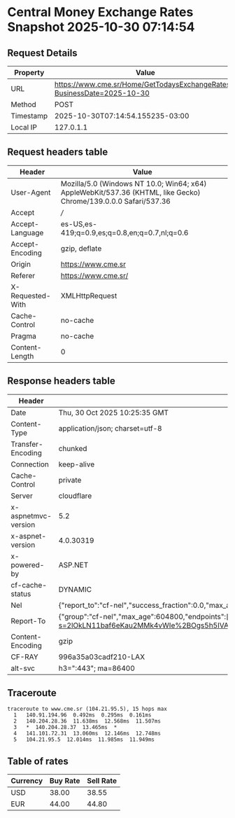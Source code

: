 # Central Money Exchange Rates Snapshot 2025-10-30 07:14:54
## Request Details

| Property | Value |
|----------|-------|
| URL | https://www.cme.sr/Home/GetTodaysExchangeRates/?BusinessDate=2025-10-30 |
| Method | POST |
| Timestamp | 2025-10-30T07:14:54.155235-03:00 |
| Local IP | 127.0.1.1 |
    
## Request headers table

| Header | Value |
|--------|-------|
| User-Agent | Mozilla/5.0 (Windows NT 10.0; Win64; x64) AppleWebKit/537.36 (KHTML, like Gecko) Chrome/139.0.0.0 Safari/537.36 |
| Accept | */* |
| Accept-Language | es-US,es-419;q=0.9,es;q=0.8,en;q=0.7,nl;q=0.6 |
| Accept-Encoding | gzip, deflate |
| Origin | https://www.cme.sr |
| Referer | https://www.cme.sr/ |
| X-Requested-With | XMLHttpRequest |
| Cache-Control | no-cache |
| Pragma | no-cache |
| Content-Length | 0 |

    
## Response headers table
| Header | Value |
|--------|-------|
| Date | Thu, 30 Oct 2025 10:25:35 GMT |
| Content-Type | application/json; charset=utf-8 |
| Transfer-Encoding | chunked |
| Connection | keep-alive |
| Cache-Control | private |
| Server | cloudflare |
| x-aspnetmvc-version | 5.2 |
| x-aspnet-version | 4.0.30319 |
| x-powered-by | ASP.NET |
| cf-cache-status | DYNAMIC |
| Nel | {"report_to":"cf-nel","success_fraction":0.0,"max_age":604800} |
| Report-To | {"group":"cf-nel","max_age":604800,"endpoints":[{"url":"https://a.nel.cloudflare.com/report/v4?s=2lOkLN11baf6eKau2MMk4vWIe%2BOgs5h5IVAf9zMbtMRYw7fzdfx2nK1Z2OvO%2F18OjJaPsm0lTIHe8SIKLjyYfnf1mRrCKtgAULU%3D"}]} |
| Content-Encoding | gzip |
| CF-RAY | 996a35a03cadf210-LAX |
| alt-svc | h3=":443"; ma=86400 |

## Traceroute 

```
traceroute to www.cme.sr (104.21.95.5), 15 hops max
  1   140.91.194.96  0.492ms  0.295ms  0.161ms 
  2   140.204.28.36  11.638ms  12.568ms  11.507ms 
  3   *  140.204.28.37  13.465ms  * 
  4   141.101.72.31  13.060ms  12.146ms  12.748ms 
  5   104.21.95.5  12.014ms  11.985ms  11.949ms 

```


## Table of rates

| Currency | Buy Rate | Sell Rate |
|----------|----------|-----------|
| USD | 38.00 | 38.55 |
| EUR | 44.00 | 44.80 |
